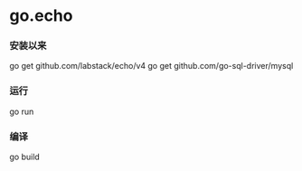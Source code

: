 # go.echo

### 安装以来
go get github.com/labstack/echo/v4
go get github.com/go-sql-driver/mysql

### 运行
go run

### 编译
go build
